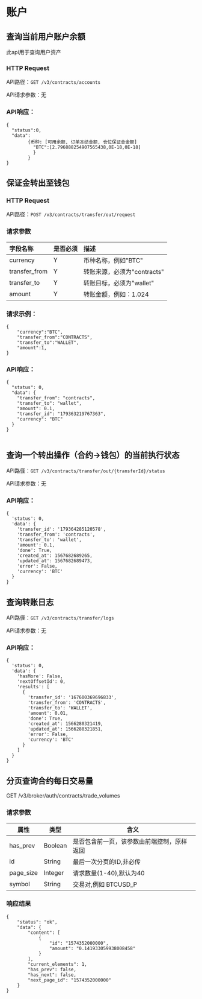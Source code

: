 # 账户


## 查询当前用户账户余额

此api用于查询用户资产
### HTTP Request

API路径：`GET /v3/contracts/accounts`

API请求参数：无

### API响应：
```
{
  "status":0,
  "data":
        {币种: [可用余额, 订单冻结金额, 仓位保证金金额]
          "BTC":[2.796888254907565438,0E-18,0E-18]
          }
        }
}
```

## 保证金转出至钱包

### HTTP Request
API路径：`POST /v3/contracts/transfer/out/request`

### 请求参数
|字段名称|是否必须|描述|
|:------|:------|:------|
currency|Y|币种名称，例如"BTC"
transfer_from|Y|转账来源，必须为"contracts"
transfer_to|Y|转账目标，必须为"wallet"
amount|Y|转账金额，例如：1.024
### 请求示例：
```
{
    "currency":"BTC",
    "transfer_from":"CONTRACTS",
    "transfer_to":"WALLET",
    "amount":1,
}
```


### API响应：
```
{
  "status": 0,
  "data": {
    "transfer_from": "contracts",
    "transfer_to": "wallet",
    "amount": 0.1,
    "transfer_id": "179363219767363",
    "currency": "BTC"
  }
}


```
## 查询一个转出操作（合约->钱包）的当前执行状态
API路径：`GET /v3/contracts/transfer/out/{transferId}/status`

API请求参数：无

### API响应：
```
{
  'status': 0,
  'data': {
    'transfer_id': '179364285120578',
    'transfer_from': 'contracts',
    'transfer_to': 'wallet',
    'amount': 0.1,
    'done': True,
    'created_at': 1567682689265,
    'updated_at': 1567682689473,
    'error': False,
    'currency': 'BTC'
  }
}
```


## 查询转账日志
API路径：`GET /v3/contracts/transfer/logs`

API请求参数：无

### API响应：
```
{
  'status': 0,
  'data': {
    'hasMore': False,
    'nextOffsetId': 0,
    'results': [
      {
        'transfer_id': '167600369696833',
        'transfer_from': 'CONTRACTS',
        'transfer_to': 'WALLET',
        'amount': 0.01,
        'done': True,
        'created_at': 1566280321419,
        'updated_at': 1566280321851,
        'error': False,
        'currency': 'BTC'
      }
    ]
  }
}
```


## 分页查询合约每日交易量
GET /v3/broker/auth/contracts/trade_volumes

### 请求参数

|  属性  | 类型|  含义| 
|  ----  |  -----|-----|  
|has_prev  |Boolean| 是否包含前一页，该参数由前端控制，原样返回
|id  |String|最后一次分页的ID,非必传
|page_size  |Integer| 请求数量(1-40),默认为40
|symbol  |String| 交易对,例如 BTCUSD_P
 
### 响应结果
 
```
{
    "status": "ok",
    "data": {
        "content": [
            {
                "id": "1574352000000", 
                "amount": "0.141933059938008458"
            }
        ],
        "current_elements": 1,
        "has_prev": false,
        "has_next": false,
        "next_page_id": "1574352000000"
    }
}
```